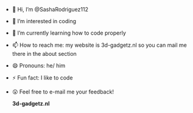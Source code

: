 - 👋 Hi, I’m @SashaRodriguez112
- 👀 I’m interested in coding
- 🌱 I’m currently learning how to code properly
- 📫 How to reach me: my website is 3d-gadgetz.nl so you can mail me there in the about section
- 😄 Pronouns: he/ him
- ⚡ Fun fact: I like to code
- 😮 Feel free to e-mail me your feedback!
  
  <website><b>3d-gadgetz.nl</b></website>
